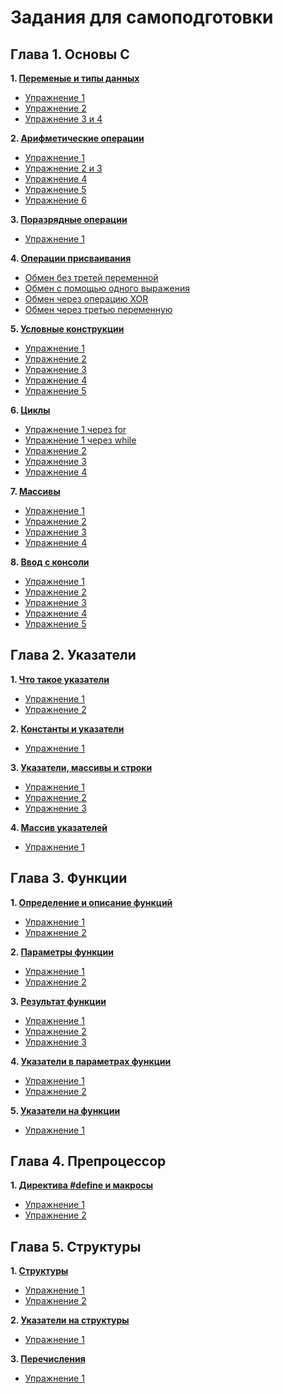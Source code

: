 # Задания для самоподготовки
## Глава 1. Основы С

**1. [Переменые и типы данных](https://github.com/Dima-Fes/Tix/tree/main/folder%201)** 
   + [Упражнение 1](https://github.com/Dima-Fes/Tix/blob/main/folder%201/ex.1)
   + [Упражнение 2](https://github.com/Dima-Fes/Tix/blob/main/folder%201/ex.2)
   + [Упражнение 3 и 4](https://github.com/Dima-Fes/Tix/blob/main/folder%201/ex.3%20and%20ex.4)
   
**2. [Арифметические операции](https://github.com/Dima-Fes/Tix/tree/main/folder%202)**
   + [Упражнение 1](https://github.com/Dima-Fes/Tix/blob/main/folder%202/ex.1)
   + [Упражнение 2 и 3](https://github.com/Dima-Fes/Tix/blob/main/folder%202/ex.2%20and%20ex.4)
   + [Упражнение 4](https://github.com/Dima-Fes/Tix/blob/main/folder%202/ex.4)
   + [Упражнение 5](https://github.com/Dima-Fes/Tix/blob/main/folder%202/ex.5)
   + [Упражнение 6](https://github.com/Dima-Fes/Tix/blob/main/folder%202/ex.6)
     
**3. [Поразрядные операции](https://github.com/Dima-Fes/Tix/tree/main/folder%203)**
   + [Упражнение 1](https://github.com/Dima-Fes/Tix/blob/main/folder%203/ex.1)
   
**4. [Операции присваивания](https://github.com/Dima-Fes/Tix/tree/main/folder%204)**
   + [Обмен без третей переменной](https://github.com/Dima-Fes/Tix/blob/main/folder%204/ex.1)
   + [Обмен с помощью одного выражения](https://github.com/Dima-Fes/Tix/blob/main/folder%204/ex.2)
   + [Обмен через операцию XOR](https://github.com/Dima-Fes/Tix/blob/main/folder%204/ex.3)
   + [Обмен через третью переменную](https://github.com/Dima-Fes/Tix/blob/main/folder%204/ex.4)

**5. [Условные конструкции](https://github.com/Dima-Fes/Tix/tree/main/folder%205)**
   + [Упражнение 1](https://github.com/Dima-Fes/Tix/blob/main/folder%205/ex.1)
   + [Упражнение 2](https://github.com/Dima-Fes/Tix/blob/main/folder%205/ex.2)
   + [Упражнение 3](https://github.com/Dima-Fes/Tix/blob/main/folder%205/ex.3)
   + [Упражнение 4](https://github.com/Dima-Fes/Tix/blob/main/folder%205/ex.4)
   + [Упражнение 5](https://github.com/Dima-Fes/Tix/blob/main/folder%205/ex.5)

**6. [Циклы](https://github.com/Dima-Fes/Tix/tree/main/folder%206)**
   + [Упражнение 1 через for](https://github.com/Dima-Fes/Tix/blob/main/folder%206/ex.1.1)
   + [Упражнение 1 через while](https://github.com/Dima-Fes/Tix/blob/main/folder%206/ex.1.2)
   + [Упражнение 2](https://github.com/Dima-Fes/Tix/blob/main/folder%206/ex.2)
   + [Упражнение 3](https://github.com/Dima-Fes/Tix/blob/main/folder%206/ex.3)
   + [Упражнение 4](https://github.com/Dima-Fes/Tix/blob/main/folder%206/ex.4)

**7. [Массивы](https://github.com/Dima-Fes/Tix/tree/main/folder%207)**
   + [Упражнение 1](https://github.com/Dima-Fes/Tix/blob/main/folder%207/ex.1)
   + [Упражнение 2](https://github.com/Dima-Fes/Tix/blob/main/folder%207/ex.2)
   + [Упражнение 3](https://github.com/Dima-Fes/Tix/blob/main/folder%207/ex.3)
   + [Упражнение 4](https://github.com/Dima-Fes/Tix/blob/main/folder%207/ex.4)
     
**8. [Ввод с консоли](https://github.com/Dima-Fes/Tix/tree/main/folder%208)**
   + [Упражнение 1](https://github.com/Dima-Fes/Tix/blob/main/folder%208/ex.1)
   + [Упражнение 2](https://github.com/Dima-Fes/Tix/blob/main/folder%208/ex.2)
   + [Упражнение 3](https://github.com/Dima-Fes/Tix/blob/main/folder%208/ex.3)
   + [Упражнение 4](https://github.com/Dima-Fes/Tix/blob/main/folder%208/ex.4)
   + [Упражнение 5](https://github.com/Dima-Fes/Tix/blob/main/folder%208/ex.5)
   
## Глава 2. Указатели
**1. [Что такое указатели](https://github.com/Dima-Fes/Tix/tree/main/folder%209)** 
   + [Упражнение 1](https://github.com/Dima-Fes/Tix/blob/main/folder%209/ex.1)
   + [Упражнение 2](https://github.com/Dima-Fes/Tix/blob/main/folder%209/ex.2)

**2. [Константы и указатели](https://github.com/Dima-Fes/Tix/tree/main/folder%2010)** 
   + [Упражнение 1](https://github.com/Dima-Fes/Tix/blob/main/folder%2010/ex.1)

**3. [Указатели, массивы и строки](https://github.com/Dima-Fes/Tix/tree/main/folder%2011)**
   + [Упражнение 1](https://github.com/Dima-Fes/Tix/blob/main/folder%2011/ex.1)
   + [Упражнение 2](https://github.com/Dima-Fes/Tix/blob/main/folder%2011/ex.2)
   + [Упражнение 3](https://github.com/Dima-Fes/Tix/blob/main/folder%2011/ex.3)

**4. [Массив указателей](https://github.com/Dima-Fes/Tix/tree/main/folder%2012)**
   + [Упражнение 1](https://github.com/Dima-Fes/Tix/blob/main/folder%2012/ex.1)

## Глава 3. Функции
**1. [Определение и описание функций](https://github.com/Dima-Fes/Tix/tree/main/folder%2013)** 
   + [Упражнение 1](https://github.com/Dima-Fes/Tix/blob/main/folder%2013/ex.1)
   + [Упражнение 2](https://github.com/Dima-Fes/Tix/blob/main/folder%2013/ex.2)

**2. [Параметры функции](https://github.com/Dima-Fes/Tix/tree/main/folder%2014)** 
   + [Упражнение 1](https://github.com/Dima-Fes/Tix/blob/main/folder%2014/ex.1)
   + [Упражнение 2](https://github.com/Dima-Fes/Tix/blob/main/folder%2014/ex.2)

**3. [Результат функции](https://github.com/Dima-Fes/Tix/tree/main/folder%2015)**
   + [Упражнение 1](https://github.com/Dima-Fes/Tix/blob/main/folder%2015/ex.1)
   + [Упражнение 2](https://github.com/Dima-Fes/Tix/blob/main/folder%2015/ex.2)
   + [Упражнение 3](https://github.com/Dima-Fes/Tix/blob/main/folder%2015/ex.3)

**4. [Указатели в параметрах функции](https://github.com/Dima-Fes/Tix/tree/main/folder%2016)**
   + [Упражнение 1](https://github.com/Dima-Fes/Tix/blob/main/folder%2016/ex.1)
   + [Упражнение 2](https://github.com/Dima-Fes/Tix/blob/main/folder%2016/ex.2)

**5. [Указатели на функции](https://github.com/Dima-Fes/Tix/tree/main/folder%2017)**
   + [Упражнение 1](https://github.com/Dima-Fes/Tix/blob/main/folder%2017/ex.1)

## Глава 4. Препроцессор
**1. [Директива #define и макросы](https://github.com/Dima-Fes/Tix/tree/main/folder%2018)** 
   + [Упражнение 1](https://github.com/Dima-Fes/Tix/blob/main/folder%2018/ex.1)
   + [Упражнение 2](https://github.com/Dima-Fes/Tix/blob/main/folder%2018/ex.2)

## Глава 5. Структуры
**1. [Структуры](https://github.com/Dima-Fes/Tix/tree/main/folder%2019)** 
   + [Упражнение 1](https://github.com/Dima-Fes/Tix/blob/main/folder%2019/ex.1)
   + [Упражнение 2](https://github.com/Dima-Fes/Tix/blob/main/folder%2019/ex.2)

**2. [Указатели на структуры](https://github.com/Dima-Fes/Tix/tree/main/folder%2020)** 
   + [Упражнение 1](https://github.com/Dima-Fes/Tix/blob/main/folder%2020/ex.1)
     
**3. [Перечисления](https://github.com/Dima-Fes/Tix/tree/main/folder%2021)**
   + [Упражнение 1](https://github.com/Dima-Fes/Tix/blob/main/folder%2021/ex.1)
